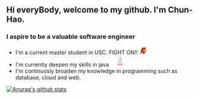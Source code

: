 ## Hi everyBody, welcome to my github. I'm Chun-Hao.

### I aspire to be a valuable software engineer

* I'm a current master student in USC. FIGHT ON!! <img alt="trojan" src="https://github.com/ja841014/ja841014/blob/master/trojan.png" width="20">
* I'm currently deepen my skills in java <img alt="java" src="https://github.com/ja841014/ja841014/blob/master/java.png" width="50">
* I'm continuosly broaden my knowledge in programming such as database, cloud and web.

[![Anurag's github stats](https://github-readme-stats.vercel.app/api?username=ja841014)](https://github.com/anuraghazra/github-readme-stats)



[trojan]: <img alt="trojan" src="https://github.com/ja841014/ja841014/blob/master/trojan.png" width="25">